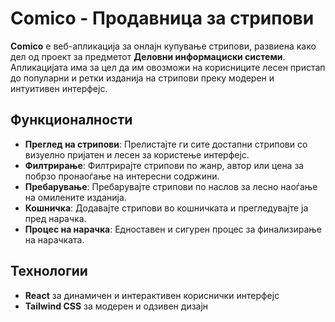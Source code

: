 # Comico - Продавница за стрипови

**Comico** е веб-апликација за онлајн купување стрипови, развиена како дел од проект за предметот **Деловни информациски системи**. Апликацијата има за цел да им овозможи на корисниците лесен пристап до популарни и ретки изданија на стрипови преку модерен и интуитивен интерфејс.

## Функционалности

- **Преглед на стрипови**: Прелистајте ги сите достапни стрипови со визуелно пријатен и лесен за користење интерфејс.
- **Филтрирање**: Филтрирајте стрипови по жанр, автор или цена за побрзо пронаоѓање на интересни содржини.
- **Пребарување**: Пребарувајте стрипови по наслов за лесно наоѓање на омилените изданија.
- **Кошничка**: Додавајте стрипови во кошничката и прегледувајте ја пред нарачка.
- **Процес на нарачка**: Едноставен и сигурен процес за финализирање на нарачката.

## Технологии

- **React** за динамичен и интерактивен кориснички интерфејс
- **Tailwind CSS** за модерен и одзивен дизајн

